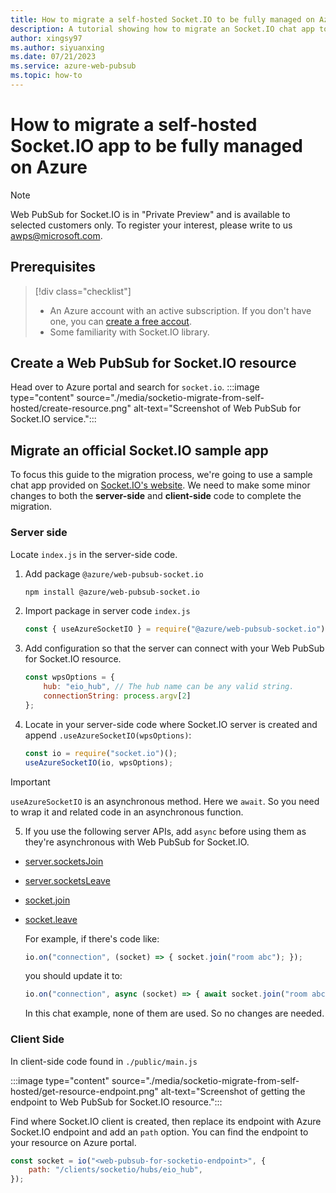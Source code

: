 ```yaml
---
title: How to migrate a self-hosted Socket.IO to be fully managed on Azure
description: A tutorial showing how to migrate an Socket.IO chat app to Azure
author: xingsy97
ms.author: siyuanxing
ms.date: 07/21/2023
ms.service: azure-web-pubsub
ms.topic: how-to
---
```


# How to migrate a self-hosted Socket.IO app to be fully managed on Azure
>[!NOTE]
> Web PubSub for Socket.IO is in "Private Preview" and is available to selected customers only. To register your interest, please write to us awps@microsoft.com.

## Prerequisites
> [!div class="checklist"]
> * An Azure account with an active subscription. If you don't have one, you can [create a free accout](https://azure.microsoft.com/free/). 
> * Some familiarity with Socket.IO library.

## Create a Web PubSub for Socket.IO resource
Head over to Azure portal and search for `socket.io`.
:::image type="content" source="./media/socketio-migrate-from-self-hosted/create-resource.png" alt-text="Screenshot of Web PubSub for Socket.IO service.":::

## Migrate an official Socket.IO sample app 
To focus this guide to the migration process, we're going to use a sample chat app provided on [Socket.IO's website](https://github.com/socketio/socket.io/tree/4.6.2/examples/chat). We need to make some minor changes to both the **server-side** and **client-side** code to complete the migration.

### Server side
Locate `index.js` in the server-side code.

1. Add package `@azure/web-pubsub-socket.io`
    ```bash
    npm install @azure/web-pubsub-socket.io
    ```

2. Import package in server code `index.js`
    ```javascript
    const { useAzureSocketIO } = require("@azure/web-pubsub-socket.io");
    ```

3. Add configuration so that the server can connect with your Web PubSub for Socket.IO resource.
    ```javascript
    const wpsOptions = {
        hub: "eio_hub", // The hub name can be any valid string.
        connectionString: process.argv[2]
    };
    ```
	
4. Locate in your server-side code where Socket.IO server is created and append `.useAzureSocketIO(wpsOptions)`:
    ```javascript
    const io = require("socket.io")();
    useAzureSocketIO(io, wpsOptions);
    ```
>[!IMPORTANT]
> `useAzureSocketIO` is an asynchronous method. Here we `await`. So you need to wrap it and related code in an asynchronous function.

5. If you use the following server APIs, add `async` before using them as they're asynchronous with Web PubSub for Socket.IO.
- [server.socketsJoin](https://socket.io/docs/v4/server-api/#serversocketsjoinrooms)
- [server.socketsLeave](https://socket.io/docs/v4/server-api/#serversocketsleaverooms)
- [socket.join](https://socket.io/docs/v4/server-api/#socketjoinroom)
- [socket.leave](https://socket.io/docs/v4/server-api/#socketleaveroom)

    For example, if there's code like:
    ```javascript
    io.on("connection", (socket) => { socket.join("room abc"); });
    ```
    you should update it to:
    ```javascript
    io.on("connection", async (socket) => { await socket.join("room abc"); });
    ```

    In this chat example, none of them are used. So no changes are needed.

### Client Side
In client-side code found in `./public/main.js`

:::image type="content" source="./media/socketio-migrate-from-self-hosted/get-resource-endpoint.png" alt-text="Screenshot of getting the endpoint to Web PubSub for Socket.IO resource.":::

Find where Socket.IO client is created, then replace its endpoint with Azure Socket.IO endpoint and add an `path` option. You can find the endpoint to your resource on Azure portal. 
```javascript
const socket = io("<web-pubsub-for-socketio-endpoint>", {
    path: "/clients/socketio/hubs/eio_hub",
});
```


